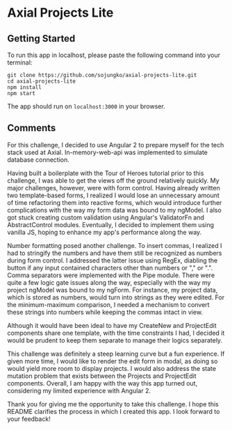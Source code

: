 # Axial Projects Lite
## Getting Started
To run this app in localhost, please paste the following command into your terminal:
```
git clone https://github.com/sojungko/axial-projects-lite.git
cd axial-projects-lite
npm install
npm start
```

The app should run on `localhost:3000` in your browser.

## Comments
For this challenge, I decided to use Angular 2 to prepare myself for the tech stack used at Axial. In-memory-web-api was implemented to simulate database connection. 

Having built a boilerplate with the Tour of Heroes tutorial prior to this challenge, I was able to get the views off the ground relatively quickly. My major challenges, however, were with form control. Having already written two template-based forms, I realized I would lose an unnecessary amount of time refactoring them into reactive forms, which would introduce further complications with the way my form data was bound to my ngModel. I also got stuck creating custom validation using Angular's ValidatorFn and AbstractControl modules. Eventually, I decided to implement them using vanilla JS, hoping to enhance my app's performance along the way. 

Number formatting posed another challenge. To insert commas, I realized I had to stringify the numbers and have them still be recognized as numbers during form control. I addressed the latter issue using RegEx, diabling the button if any input contained characters other than numbers or "," or ".". Comma separators were implemented with the Pipe module. There were quite a few logic gate issues along the way, especially with the way my project ngModel was bound to my ngForm. For instance, my project data, which is stored as numbers, would turn into strings as they were edited. For the minimum-maximum comparison, I needed a mechanism to convert these strings into numbers while keeping the commas intact in view. 

Although it would have been ideal to have my CreateNew and ProjectEdit components share one template, with the time constraints I had, I decided it would be prudent to keep them separate to manage their logics separately.

This challenge was definitely a steep learning curve but a fun experience. If given more time, I would like to render the edit form in modal, as doing so would yield more room to display projects. I would also address the state mutation problem that exists between the Projects and ProjectEdit components. Overall, I am happy with the way this app turned out, considering my limited experience with Angular 2.

Thank you for giving me the opportunity to take this challenge. I hope this README clarifies the process in which I created this app. I look forward to your feedback!